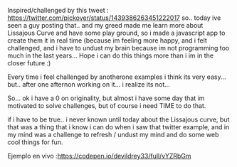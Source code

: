 Inspired/challenged by this tweet : https://twitter.com/pickover/status/1439386263451222017
so.. today ive seen a guy posting that.. and my greed made me learn more about Lissajous Curve and have some play ground, so i made a javascript app to create them it in real time (because im feeling more happy, and i felt challenged, and i have to undust my brain because im not programming too much in the last years...
Hope i can do this things more than i im in the closer future :)

Every time i feel challenged by anotherone examples i think its very easy... but.. after one afternon working on it... i realize its not... 

So... ok i have a 0 on originality, but almost i have some day that im motivated to solve challenges, but of course i need TIME to do that.

if i have to be true.. i never known until today about the Lissajous curve, but that was a thing that i know i can do when i saw that twitter example, and in my mind was a challenge to refresh / undust my mind and do some web cool things for fun.

Ejemplo en vivo :https://codepen.io/devildrey33/full/vYZRbGm
